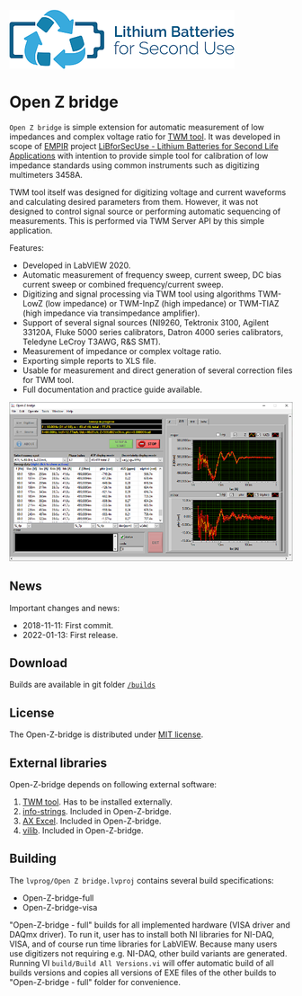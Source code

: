 ![LiBforSecUse](./ico/LiBforSecUse_logo_400px.png)

# Open Z bridge

`Open Z bridge` is simple extension for automatic measurement of low impedances and complex voltage ratio for [TWM tool](https://github.com/smaslan/TWM). It was developed in scope of [EMPIR](https://msu.euramet.org/calls.html) project [LiBforSecUse - Lithium Batteries for Second Life Applications](https://www.ptb.de/empir2018/libforsecuse/project/overview/) with intention to provide simple tool for calibration of low impedance standards using common instruments such as digitizing multimeters 3458A.
 
TWM tool itself was designed for digitizing voltage and current waveforms and calculating desired parameters from them. However, it was not designed to control signal source or performing automatic sequencing of measurements. This is performed via TWM Server API by this simple application. 

Features:
- Developed in LabVIEW 2020.
- Automatic measurement of frequency sweep, current sweep, DC bias current sweep or combined frequency/current sweep.
- Digitizing and signal processing via TWM tool using algorithms TWM-LowZ (low impedance) or TWM-InpZ (high impedance) or TWM-TIAZ (high impedance via transimpedance amplifier).
- Support of several signal sources (NI9260, Tektronix 3100, Agilent 33120A, Fluke 5000 series calibrators, Datron 4000 series calibrators, Teledyne LeCroy T3AWG, R&S SMT).
- Measurement of impedance or complex voltage ratio.
- Exporting simple reports to XLS file.
- Usable for measurement and direct generation of several correction files for TWM tool. 
- Full documentation and practice guide available.

<img src="./ico/openzbrg_main.png">

## News
Important changes and news:
- 2018-11-11: First commit.
- 2022-01-13: First release.

## Download
Builds are available in git folder  [`/builds`](https://github.com/smaslan/open-z-bridge/blob/master/builds)

## License
The Open-Z-bridge is distributed under [MIT license](./LICENSE.txt). 

## External libraries
Open-Z-bridge depends on following external software:
1. [TWM tool](https://github.com/smaslan/TWM). Has to be installed externally.
1. [info-strings](https://github.com/KaeroDot/info-strings). Included in Open-Z-bridge.
1. [AX Excel](https://gitlab.com/smaslan/xls-template-and-stuff). Included in Open-Z-bridge.
1. [vilib](https://gitlab.com/cmi-6011/vilib). Included in Open-Z-bridge.

## Building

The `lvprog/Open Z bridge.lvproj` contains several build specifications:
- Open-Z-bridge-full
- Open-Z-bridge-visa

"Open-Z-bridge - full" builds for all implemented hardware (VISA driver and DAQmx driver). To run it, user has to install both NI libraries for NI-DAQ, VISA, and of course run time libraries for LabVIEW. Because many users use digitizers not requiring e.g. NI-DAQ, other build variants are generated. Running VI `build/Build All Versions.vi` will offer automatic build of all builds versions and copies all versions of EXE files of the other builds to "Open-Z-bridge - full" folder for convenience. 